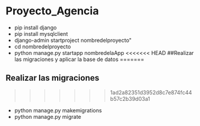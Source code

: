 # Proyecto_Agencia
- pip install django
- pip install mysqlclient
- django-admin startproject nombredelproyecto"
- cd nombredelproyecto
- python manage.py startapp nombredelaApp
<<<<<<< HEAD
##Realizar las migraciones y aplicar la base de datos
=======
## Realizar las migraciones
>>>>>>> 1ad2a82351d3952d8c7e874fc44b57c2b39d03a1
- python manage.py makemigrations
- python manage.py migrate
